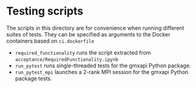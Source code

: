 # Testing scripts

The scripts in this directory are for convenience when running different suites of tests.
They can be specified as arguments to the Docker containers based on `ci.dockerfile`

* `required_functionality` runs the script extracted from `acceptance/RequiredFunctionality.ipynb`
* `run_pytest` runs single-threaded tests for the gmxapi Python package.
* `run_pytest_mpi` launches a 2-rank MPI session for the gmxapi Python package tests.
